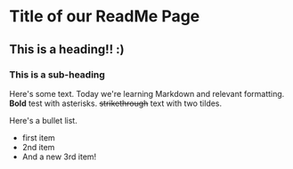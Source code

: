 # Title of our ReadMe Page

## This is a heading!! :) 

### This is a sub-heading 

Here's some text. Today we're learning Markdown and relevant formatting. **Bold** test with asterisks. ~~strikethrough~~ text with two tildes. 

Here's a bullet list. 
* first item
* 2nd item
* And a new 3rd item!
